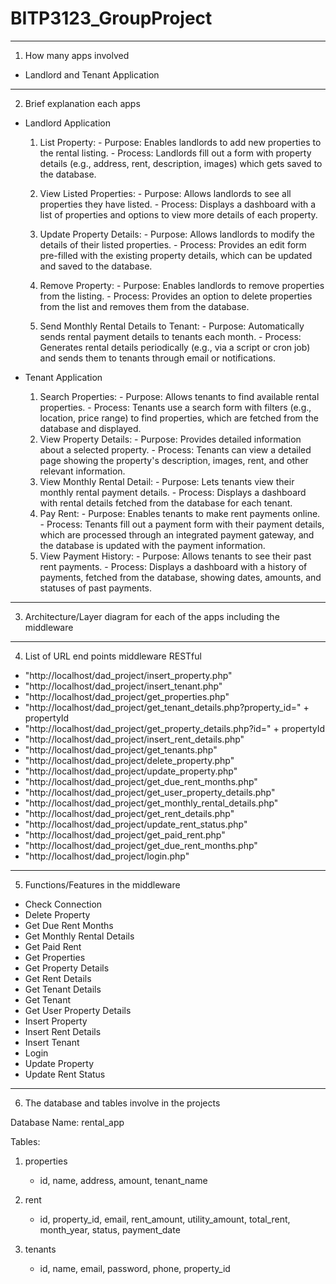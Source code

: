 # BITP3123_GroupProject

---------------------------------------------------------------------------------------------

1. How many apps involved
- Landlord and Tenant Application

---------------------------------------------------------------------------------------------

2. Brief explanation each apps

- Landlord Application

   1.	List Property:
      - Purpose: Enables landlords to add new properties to the rental listing.
      - Process: Landlords fill out a form with property details (e.g., address, rent, description, images) which gets saved to the database.
     	
   3.	View Listed Properties:
      - Purpose: Allows landlords to see all properties they have listed.
      - Process: Displays a dashboard with a list of properties and options to view more details of each property.

   4.	Update Property Details:
      - Purpose: Allows landlords to modify the details of their listed properties.
      - Process: Provides an edit form pre-filled with the existing property details, which can be updated and saved to the database.

   5.	Remove Property:
      - Purpose: Enables landlords to remove properties from the listing.
      - Process: Provides an option to delete properties from the list and removes them from the database.

   6.	Send Monthly Rental Details to Tenant:
      - Purpose: Automatically sends rental payment details to tenants each month.
      - Process: Generates rental details periodically (e.g., via a script or cron job) and sends them to tenants through email or notifications.


- Tenant Application

  1.	Search Properties:
      - Purpose: Allows tenants to find available rental properties.
      - Process: Tenants use a search form with filters (e.g., location, price range) to find properties, which are fetched from the database and displayed.
   2.	View Property Details:
      - Purpose: Provides detailed information about a selected property.
      - Process: Tenants can view a detailed page showing the property's description, images, rent, and other relevant information.
   3.	View Monthly Rental Detail:
      - Purpose: Lets tenants view their monthly rental payment details.
      - Process: Displays a dashboard with rental details fetched from the database for each tenant.
   4.	Pay Rent:
      - Purpose: Enables tenants to make rent payments online.
      - Process: Tenants fill out a payment form with their payment details, which are processed through an integrated payment gateway, and the database is updated with the payment information.
   5.	View Payment History:
      - Purpose: Allows tenants to see their past rent payments.
      - Process: Displays a dashboard with a history of payments, fetched from the database, showing dates, amounts, and statuses of past payments.

---------------------------------------------------------------------------------------------

3. Architecture/Layer diagram for each of the apps including the middleware

---------------------------------------------------------------------------------------------

4. List of URL end points middleware RESTful

- "http://localhost/dad_project/insert_property.php"
- "http://localhost/dad_project/insert_tenant.php"
- "http://localhost/dad_project/get_properties.php"
- "http://localhost/dad_project/get_tenant_details.php?property_id=" + propertyId
- "http://localhost/dad_project/get_property_details.php?id=" + propertyId
- "http://localhost/dad_project/insert_rent_details.php"
- "http://localhost/dad_project/get_tenants.php"
- "http://localhost/dad_project/delete_property.php"
- "http://localhost/dad_project/update_property.php"
- "http://localhost/dad_project/get_due_rent_months.php"
- "http://localhost/dad_project/get_user_property_details.php"
- "http://localhost/dad_project/get_monthly_rental_details.php"
- "http://localhost/dad_project/get_rent_details.php"
- "http://localhost/dad_project/update_rent_status.php"
- "http://localhost/dad_project/get_paid_rent.php"
- "http://localhost/dad_project/get_due_rent_months.php"
- "http://localhost/dad_project/login.php"

---------------------------------------------------------------------------------------------

5. Functions/Features in the middleware

- Check Connection
- Delete Property
- Get Due Rent Months
- Get Monthly Rental Details
- Get Paid Rent
- Get Properties
- Get Property Details
- Get Rent Details
- Get Tenant Details
- Get Tenant
- Get User Property Details
- Insert Property
- Insert Rent Details
- Insert Tenant
- Login
- Update Property
- Update Rent Status

---------------------------------------------------------------------------------------------

6. The database and tables involve in the projects

Database Name: rental_app

Tables: 
1. properties
   - id, name, address, amount, tenant_name
     
2. rent
   - id, property_id, email, rent_amount, utility_amount, total_rent, month_year, status, payment_date
     
3. tenants
   - id, name, email, password, phone, property_id
